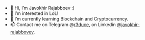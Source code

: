 - 👋 Hi, I’m Javokhir Rajabboev :)
- 👀 I’m interested in LoL!
- 🌱 I’m currently learning Blockchain and Cryptocurrency.
- 📫 Contact me on Telegram @[r3duce]( https://t.me/r3duce/), on Linkedin @[javokhir-rajabbovev](https://linkedin.com/in/javokhir-rajabboev).

<!---
Javokhir12/Javokhir12 is a ✨ special ✨ repository because its `README.md` (this file) appears on your GitHub profile.
You can click the Preview link to take a look at your changes.
--->
